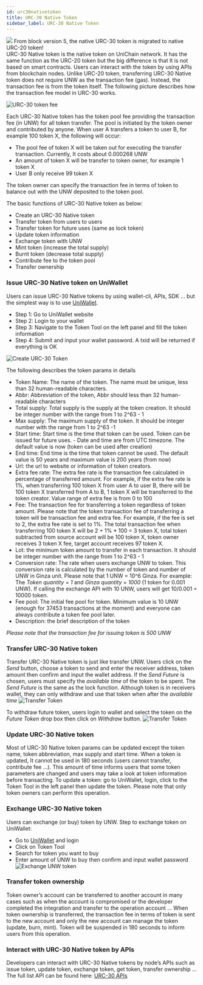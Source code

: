 ```yaml
---
id: urc30nativetoken
title: URC-30 Native Token
sidebar_label: URC-30 Native Token
---
```


<div  class="u_warning">
<span><img src="../img/icon/warning-icon.png" /></span>
<span>From block version 5, the native URC-30 token is migrated to native URC-20 token!</span>
</div>
URC-30 Native token is the native token on UniChain network. It has the same function as the URC-20 token but the big difference is that It is not based on smart contracts. Users can interact with the token by using APIs from blockchain nodes. Unlike URC-20 token, transferring URC-30 Native token does not require UNW as the transaction fee (gas). Instead, the transaction fee is from the token itself.
The following picture describes how the transaction fee model in URC-30 works.

![URC-30 token fee](../img/urc30_token_fee.png)

Each URC-30 Native token has the token pool fee providing the transaction fee (in UNW) for all token transfer. The pool is initiated by the token owner and contributed by anyone. When user A transfers a token to user B, for example 100 token X, the following will occur:

- The pool fee of token X will be taken out for executing the transfer transaction. Currently, It costs about 0.000268 UNW
- An amount of token X will be transfer to token owner, for example 1 token X
- User B only receive 99 token X

The token owner can specify the transaction fee in terms of token to balance out with the UNW deposited to the token pool.

The basic functions of URC-30 Native token as below:
- Create an URC-30 Native token
- Transfer token from users to users
- Transfer token for future uses (same as lock token)
- Update token information
- Exchange token with UNW
- Mint token (increase the total supply)
- Burnt token (decrease total supply)
- Contribute fee to the token pool
- Transfer ownership

### Issue URC-30 Native token on UniWallet
Users can issue URC-30 Native tokens by using wallet-cli, APIs, SDK ... but the simplest way is to use [UniWallet](https://uniwallet.world).

<ul>
  <li>Step 1: Go to UniWallet website</li>
  <li>Step 2: Login to your wallet</li>
  <li>Step 3: Navigate to the Token Tool on the left panel and fill the token information</li>
  <li>Step 4: Submit and input your wallet password. A txid will be returned if everything is OK  </li>
</ul>

![Create URC-30 Token](../img/create_urc30_token.png)

The following describes the token params in details

- Token Name: The name of the token. The name must be unique, less than 32 human-readable characters.
- Abbr: Abbreviation of the token, Abbr should less than 32 human-readable characters
- Total supply: Total supply is the supply at the token creation. It should be integer number with the range from 1 to 2^63 - 1
- Max supply: The maximum supply of the token. It should be integer number with the range from 1 to 2^63 -1
- Start time: Start time is the time that token can be used. Token can be issued for future uses. - Date and time are from UTC timezone. The default value is now (token can be used after creation)
- End time: End time is the time that token cannot be used. The default value is 50 years and maximum value is 200 years (from now)
- Url: the url to website or information of token creators.
- Extra fee rate: The extra fee rate is the transaction fee calculated in percentage of transferred amount. For example, if the extra fee rate is 1%, when transferring  100 token X from user A to user B, there will be 100 token X transferred from A to B, 1 token X will be transferred to the token creator. Value range of extra fee is from 0 to 100
- Fee: The transaction fee for transferring a token regardless of token amount. Please note that the token transaction fee of transferring a token will be transaction fee and extra fee.  For example, if the fee is set to 2, the extra fee rate is set to 1%. The total transaction fee when transferring 100 token X will be 2 + 1% * 100 = 3 token X, total token subtracted  from source account will be 100 token X, token owner receives 3 token X fee, target account receives 97 token X.
- Lot: the minimum token amount to transfer in each transaction. It should be integer number with the range from 1 to 2^63 - 1
- Conversion rate: The rate when users exchange UNW to token. This conversion rate is calculated by the number of token and number of UNW in Ginza unit. Please note that 1 UNW = 10^6 Ginza. For example: The *Token quantity = 1* and *Ginza quantity = 1000* (1 token for 0.001 UNW). If calling the exchange API with 10 UNW, users will get 10/0.001 = 10000 token.
- Fee pool: The initial fee pool for token. Minimum value is 10 UNW (enough for 37453 transactions at the moment) and everyone can always contribute a token fee pool later.
- Description: the brief description of the token

*Please note that the transaction fee for issuing token is 500 UNW*

### Transfer URC-30 Native token
Transfer URC-30 Native token is just like transfer UNW.
Users click on the *Send*  button, choose a token to send and enter the receiver address, token amount then confirm and input the wallet address.
If the *Send Future* is chosen, users must specify the *available time* of the token to be spent. The *Send Future* is the same as the lock function. Although token is in receivers wallet, they can only withdraw and use that token when after the *available time*
![Transfer Token](../img/transfer_urc30_token.png)

To withdraw future token, users login to wallet and select the token on the *Future Token* drop box then click on *Withdraw* button.
![Transfer Token](../img/future_urc30_token.png)

### Update URC-30 Native token
Most of URC-30 Native token params can be updated except the token name, token abbreviation, max supply and start time.
When a token is updated, It cannot be used in 180 seconds (users cannot transfer, contribute fee …). This amount of time informs users that some token parameters are changed and users may take a look at token information before transacting.
To update a token: go to UniWallet, login, click to the Token Tool in the left panel then update the token. Please note that only token owners can perform this operation.

### Exchange URC-30 Native token
Users can exchange (or buy) token by UNW.
Step to exchange token on UniWallet:
- Go to [UniWallet](https://uniwallet.world) and login
- Click on Token Tool
- Search for token you want to buy
- Enter amount of UNW to buy then confirm and input wallet password
  ![Exchange UNW token](../img/buy_urc30_token.png)

### Transfer token ownership
Token owner’s account can be transferred to another account in many cases such as when the account is compromised or the developer completed the integration and transfer to the operation account … When token ownership is transferred, the transaction fee in terms of token is sent to the new account and only the new account can manage the token (update, burn, mint).  Token will be suspended in 180 seconds to inform users from this operation.

### Interact with URC-30 Native token by APIs
Developers can interact with URC-30 Native tokens by node’s APIs such as issue token, update token, exchange token, get token, transfer ownership …
The full list API can be found here: [URC-30 APIs](fullNodeAPI#urc30-token)
